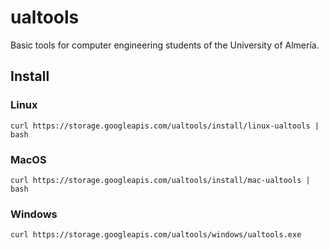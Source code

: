 # ualtools
 Basic tools for computer engineering students of the University of Almería.

## Install

### Linux

```shell
curl https://storage.googleapis.com/ualtools/install/linux-ualtools | bash
```

### MacOS

```shell
curl https://storage.googleapis.com/ualtools/install/mac-ualtools | bash
```

### Windows
```shell
curl https://storage.googleapis.com/ualtools/windows/ualtools.exe
```
